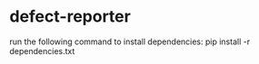 # defect-reporter
run the following command to install dependencies: pip install -r dependencies.txt
